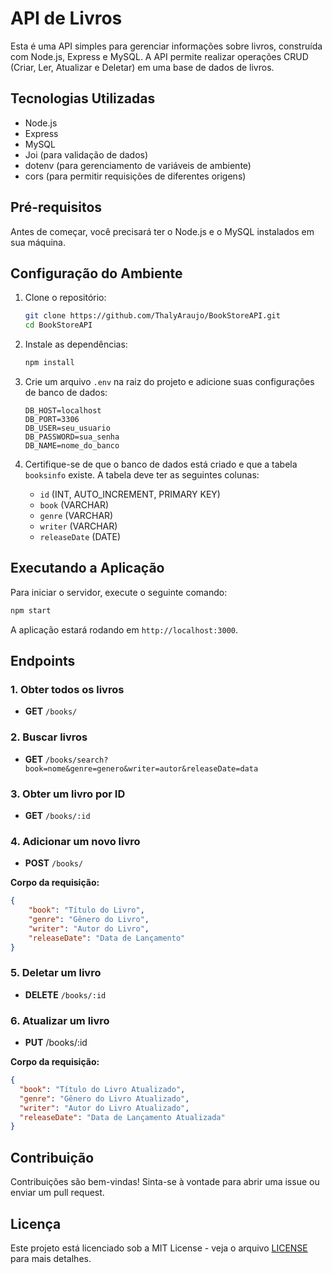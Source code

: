 
# API de Livros

Esta é uma API simples para gerenciar informações sobre livros, construída com Node.js, Express e MySQL. A API permite realizar operações CRUD (Criar, Ler, Atualizar e Deletar) em uma base de dados de livros.

## Tecnologias Utilizadas

- Node.js
- Express
- MySQL
- Joi (para validação de dados)
- dotenv (para gerenciamento de variáveis de ambiente)
- cors (para permitir requisições de diferentes origens)

## Pré-requisitos

Antes de começar, você precisará ter o Node.js e o MySQL instalados em sua máquina.

## Configuração do Ambiente

1. Clone o repositório:

   ```bash
   git clone https://github.com/ThalyAraujo/BookStoreAPI.git
   cd BookStoreAPI
   ```

2. Instale as dependências:

   ```bash
   npm install
   ```

3. Crie um arquivo `.env` na raiz do projeto e adicione suas configurações de banco de dados:

   ```plaintext
   DB_HOST=localhost
   DB_PORT=3306
   DB_USER=seu_usuario
   DB_PASSWORD=sua_senha
   DB_NAME=nome_do_banco
   ```

4. Certifique-se de que o banco de dados está criado e que a tabela `booksinfo` existe. A tabela deve ter as seguintes colunas:

   - `id` (INT, AUTO_INCREMENT, PRIMARY KEY)
   - `book` (VARCHAR)
   - `genre` (VARCHAR)
   - `writer` (VARCHAR)
   - `releaseDate` (DATE)

## Executando a Aplicação

Para iniciar o servidor, execute o seguinte comando:

```bash
npm start
```

A aplicação estará rodando em `http://localhost:3000`.

## Endpoints

### 1. Obter todos os livros

- **GET** `/books/`

### 2. Buscar livros

- **GET** `/books/search?book=nome&genre=genero&writer=autor&releaseDate=data`

### 3. Obter um livro por ID

- **GET** `/books/:id`

### 4. Adicionar um novo livro

- **POST** `/books/`

**Corpo da requisição:**

```json
{
    "book": "Título do Livro",
    "genre": "Gênero do Livro",
    "writer": "Autor do Livro",
    "releaseDate": "Data de Lançamento"
}
```

### 5. Deletar um livro

- **DELETE** `/books/:id`

### 6. Atualizar um livro

- **PUT** /books/:id

**Corpo da requisição:**

```json
{
  "book": "Título do Livro Atualizado",
  "genre": "Gênero do Livro Atualizado",
  "writer": "Autor do Livro Atualizado",
  "releaseDate": "Data de Lançamento Atualizada"
}
```

## Contribuição

Contribuições são bem-vindas! Sinta-se à vontade para abrir uma issue ou enviar um pull request.

## Licença

Este projeto está licenciado sob a MIT License - veja o arquivo [LICENSE](LICENSE) para mais detalhes.

